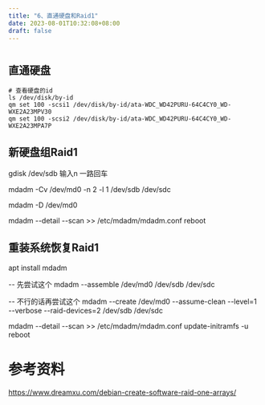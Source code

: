 ```yaml
---
title: "6、直通硬盘和Raid1"
date: 2023-08-01T10:32:08+08:00
draft: false
---
```


# 


## 直通硬盘


``` shell
# 查看硬盘的id
ls /dev/disk/by-id
qm set 100 -scsi1 /dev/disk/by-id/ata-WDC_WD42PURU-64C4CY0_WD-WXE2A23MPV30
qm set 100 -scsi2 /dev/disk/by-id/ata-WDC_WD42PURU-64C4CY0_WD-WXE2A23MPA7P
```

## 新硬盘组Raid1

gdisk /dev/sdb
输入n  一路回车

mdadm -Cv /dev/md0 -n 2 -l 1 /dev/sdb /dev/sdc


mdadm -D /dev/md0

mdadm --detail --scan >> /etc/mdadm/mdadm.conf
reboot


## 重装系统恢复Raid1
apt install mdadm


-- 先尝试这个
mdadm --assemble /dev/md0 /dev/sdb /dev/sdc

-- 不行的话再尝试这个
mdadm --create /dev/md0 --assume-clean --level=1 --verbose --raid-devices=2 /dev/sdb /dev/sdc


mdadm --detail --scan >> /etc/mdadm/mdadm.conf
update-initramfs -u
reboot


# 参考资料
https://www.dreamxu.com/debian-create-software-raid-one-arrays/
